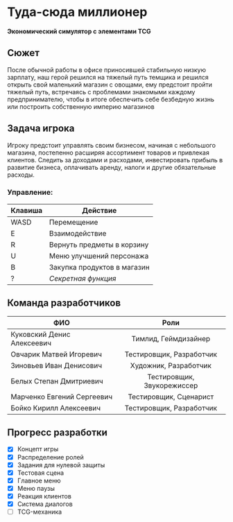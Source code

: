 # Туда-сюда миллионер  
**Экономический симулятор с элементами TCG**  

## Сюжет
После обычной работы в офисе приносившей стабильную низкую зарплату, наш герой решился на тяжелый путь темщика и решился открыть свой маленький магазин с овощами, ему предстоит пройти тяжелый путь, встречаясь с проблемами знакомыми каждому предпринимателю, чтобы в итоге обеспечить себе безбедную жизнь или построить собственную империю магазинов

## Задача игрока
Игроку предстоит управлять своим бизнесом, начиная с небольшого магазина, постепенно расширяя ассортимент товаров и привлекая клиентов. Следить за доходами и расходами, инвестировать прибыль в развитие бизнеса, оплачивать аренду, налоги и другие обязательные расходы.

### Управление:  
| Клавиша | Действие |  
|---------|----------|  
| WASD    | Перемещение |  
| E       | Взаимодействие |
| R       | Вернуть предметы в корзину |
| U       | Меню улучшений персонажа|
| B       | Закупка продуктов в магазин |
| ?       | *Секретная функция* |  


## Команда разработчиков  
| ФИО | Роли |  
| --- | :---: |  
| Куковский Денис Алексеевич | Тимлид, Геймдизайнер |  
| Овчарик Матвей Игоревич | Тестировщик, Разработчик |  
| Зиновьев Иван Денисович | Художник, Разработчик |  
| Белых Степан Дмитриевич | Тестировщик, Звукорежиссер |  
| Марченко Евгений Сергеевич | Тестировщик, Сценарист |  
| Бойко Кирилл Алексеевич | Тестировщик, Разработчик |  

## Прогресс разработки  
- [x] Концепт игры  
- [x] Распределение ролей  
- [x] Задания для нулевой защиты  
- [x] Тестовая сцена  
- [x] Главное меню  
- [x] Меню паузы  
- [x] Реакция клиентов
- [x] Система диалогов  
- [ ] TCG-механика  
